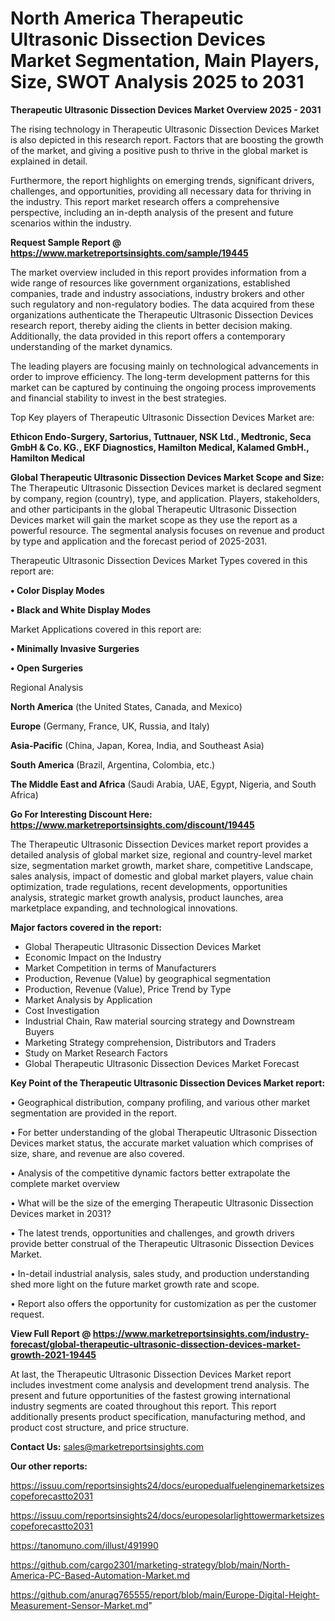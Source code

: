 # North America Therapeutic Ultrasonic Dissection Devices Market Segmentation, Main Players, Size, SWOT Analysis 2025 to 2031

<Strong> Therapeutic Ultrasonic Dissection Devices Market Overview 2025 - 2031</strong>

The rising technology in Therapeutic Ultrasonic Dissection Devices Market is also depicted in this research report. Factors that are boosting the growth of the market, and giving a positive push to thrive in the global market is explained in detail.

Furthermore, the report highlights on emerging trends, significant drivers, challenges, and opportunities, providing all necessary data for thriving in the industry. This report market research offers a comprehensive perspective, including an in-depth analysis of the present and future scenarios within the industry.

<strong>Request Sample Report @ <a href=https://www.marketreportsinsights.com/sample/19445>https://www.marketreportsinsights.com/sample/19445</a></strong>

The market overview included in this report provides information from a wide range of resources like government organizations, established companies, trade and industry associations, industry brokers and other such regulatory and non-regulatory bodies. The data acquired from these organizations authenticate the Therapeutic Ultrasonic Dissection Devices research report, thereby aiding the clients in better decision making. Additionally, the data provided in this report offers a contemporary understanding of the market dynamics.

The leading players are focusing mainly on technological advancements in order to improve efficiency. The long-term development patterns for this market can be captured by continuing the ongoing process improvements and financial stability to invest in the best strategies.

Top Key players of Therapeutic Ultrasonic Dissection Devices Market are:

<strong>Ethicon Endo-Surgery, Sartorius, Tuttnauer, NSK Ltd., Medtronic, Seca GmbH & Co. KG., EKF Diagnostics, Hamilton Medical, Kalamed GmbH., Hamilton Medical</strong>

<strong><b>Global Therapeutic Ultrasonic Dissection Devices Market Scope and Size:</b></strong>
The Therapeutic Ultrasonic Dissection Devices market is declared segment by company, region (country), type, and application. Players, stakeholders, and other participants in the global Therapeutic Ultrasonic Dissection Devices market will gain the market scope as they use the report as a powerful resource. The segmental analysis focuses on revenue and product by type and application and the forecast period of 2025-2031.

Therapeutic Ultrasonic Dissection Devices Market Types covered in this report are:

<strong>• Color Display Modes

• Black and White Display Modes</strong>

Market Applications covered in this report are:

<strong>• Minimally Invasive Surgeries

• Open Surgeries</strong> 

Regional Analysis

<strong>North America</strong> (the United States, Canada, and Mexico)

<strong>Europe</strong> (Germany, France, UK, Russia, and Italy)

<strong>Asia-Pacific</strong> (China, Japan, Korea, India, and Southeast Asia)

<strong>South America</strong> (Brazil, Argentina, Colombia, etc.)

<strong>The Middle East and Africa</strong> (Saudi Arabia, UAE, Egypt, Nigeria, and South Africa)

<strong>Go For Interesting Discount Here: <a href=https://www.marketreportsinsights.com/discount/19445>https://www.marketreportsinsights.com/discount/19445</a></strong>

The Therapeutic Ultrasonic Dissection Devices market report provides a detailed analysis of global market size, regional and country-level market size, segmentation market growth, market share, competitive Landscape, sales analysis, impact of domestic and global market players, value chain optimization, trade regulations, recent developments, opportunities analysis, strategic market growth analysis, product launches, area marketplace expanding, and technological innovations.

<strong><b>Major factors covered in the report:</b></strong>
<ul>
  <li>Global Therapeutic Ultrasonic Dissection Devices Market </li>
  <li>Economic Impact on the Industry</li>
  <li>Market Competition in terms of Manufacturers</li>
  <li>Production, Revenue (Value) by geographical segmentation</li>
  <li>Production, Revenue (Value), Price Trend by Type</li>
  <li>Market Analysis by Application</li>
  <li>Cost Investigation</li>
  <li>Industrial Chain, Raw material sourcing strategy and Downstream Buyers</li>
  <li>Marketing Strategy comprehension, Distributors and Traders</li>
  <li>Study on Market Research Factors</li>
  <li>Global Therapeutic Ultrasonic Dissection Devices Market Forecast</li>
</ul>

<strong><b>Key Point of the Therapeutic Ultrasonic Dissection Devices Market report:</b></strong>

• Geographical distribution, company profiling, and various other market segmentation are provided in the report.

• For better understanding of the global Therapeutic Ultrasonic Dissection Devices market status, the accurate market valuation which comprises of size, share, and revenue are also covered.

• Analysis of the competitive dynamic factors better extrapolate the complete market overview

• What will be the size of the emerging Therapeutic Ultrasonic Dissection Devices market in 2031?

• The latest trends, opportunities and challenges, and growth drivers provide better construal of the Therapeutic Ultrasonic Dissection Devices Market.

• In-detail industrial analysis, sales study, and production understanding shed more light on the future market growth rate and scope.

• Report also offers the opportunity for customization as per the customer request.

<strong><b>View Full Report @ <a href=https://www.marketreportsinsights.com/industry-forecast/global-therapeutic-ultrasonic-dissection-devices-market-growth-2021-19445>https://www.marketreportsinsights.com/industry-forecast/global-therapeutic-ultrasonic-dissection-devices-market-growth-2021-19445</a></b></strong>


At last, the Therapeutic Ultrasonic Dissection Devices Market report includes investment come analysis and development trend analysis. The present and future opportunities of the fastest growing international industry segments are coated throughout this report. This report additionally presents product specification, manufacturing method, and product cost structure, and price structure.

<strong>Contact Us:</strong>
sales@marketreportsinsights.com

<strong>Our other reports:</strong>

<a href=https://issuu.com/reportsinsights24/docs/europedualfuelenginemarketsizescopeforecastto2031>https://issuu.com/reportsinsights24/docs/europedualfuelenginemarketsizescopeforecastto2031</a>

<a href=https://issuu.com/reportsinsights24/docs/europesolarlighttowermarketsizescopeforecastto2031>https://issuu.com/reportsinsights24/docs/europesolarlighttowermarketsizescopeforecastto2031</a>

<a href=https://tanomuno.com/illust/491990>https://tanomuno.com/illust/491990</a>

<a href=https://github.com/cargo2301/marketing-strategy/blob/main/North-America-PC-Based-Automation-Market.md>https://github.com/cargo2301/marketing-strategy/blob/main/North-America-PC-Based-Automation-Market.md</a>

<a href=https://github.com/anurag765555/report/blob/main/Europe-Digital-Height-Measurement-Sensor-Market.md>https://github.com/anurag765555/report/blob/main/Europe-Digital-Height-Measurement-Sensor-Market.md</a>"
